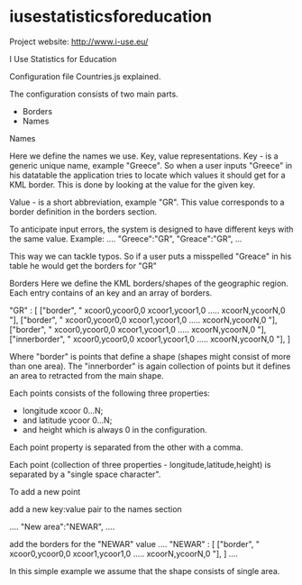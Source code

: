 iusestatisticsforeducation
==========================

Project website: http://www.i-use.eu/

I Use Statistics for Education

Configuration file Countries.js explained.

The configuration consists of two main parts. 
-	Borders 
-	Names

Names

Here we define the names we use. Key, value representations. 
Key -  is a generic unique name, example "Greece". So when a user inputs "Greece" in his datatable the application tries to locate which values it should get for a KML border. This is done by looking at the value for the given key.

Value - is a short abbreviation, example "GR". This value corresponds to a border definition in the borders section. 

To anticipate input errors, the system is designed to have different keys with the same value. Example:
....
"Greece":"GR",
"Greace":"GR",
...

This way we can tackle typos. So if a user puts a misspelled "Greace" in his table he would get the borders for "GR" 

Borders 
Here we define the KML borders/shapes of the geographic region. Each entry contains of an key and an array of borders.

"GR" : [ 
["border", " xcoor0,ycoor0,0  xcoor1,ycoor1,0 .....  xcoorN,ycoorN,0 "], 
["border", " xcoor0,ycoor0,0  xcoor1,ycoor1,0 .....  xcoorN,ycoorN,0 "],
["border", " xcoor0,ycoor0,0  xcoor1,ycoor1,0 .....  xcoorN,ycoorN,0 "],
["innerborder", " xcoor0,ycoor0,0  xcoor1,ycoor1,0 .....  xcoorN,ycoorN,0 "],
 ]

Where "border" is  points that define a shape (shapes might consist of more than one area). The "innerborder" is again collection of points but it defines an area to retracted from the main shape.

Each points consists of the following three properties: 
  - longitude xcoor 0...N;
  - and latitude ycoor 0...N;
  - and height which is always 0 in the configuration.  

Each point property is separated from the other with a comma. 

Each point (collection of three properties - longitude,latitude,height) is separated by a "single space character".

To add a new point

add a new key:value pair to the names section

....
"New area":"NEWAR",
....

add the borders for the "NEWAR" value 
....
"NEWAR" : [ 
["border", " xcoor0,ycoor0,0  xcoor1,ycoor1,0 .....  xcoorN,ycoorN,0 "], 
 ]
....

In this simple example we assume that the shape consists of single area.
